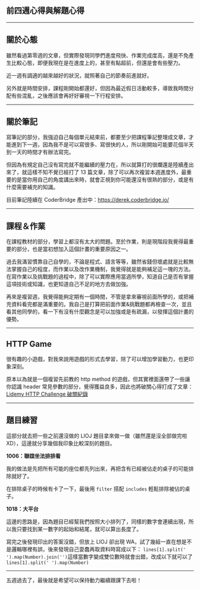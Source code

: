  ## 前四週心得與解題心得

___
## 關於心態

雖然看過第零週的文章，但實際發現同學們進度飛快、作業完成度高，還是不免產生比較心態，即便我現在是在進度上的，甚至有點超前，但還是會有些壓力。

近一週有調適的越來越好的狀況，就照著自己的節奏前進就好。

另外就是時間安排，課程剛開始都還好，但因為最近假日活動較多，導致我時間分配有些混亂，之後應該會再好好審視一下行程安排。

___
## 關於筆記

寫筆記的部分，我強迫自己每個單元結束前，都要至少把課程筆記整理成文章，才能進到下一週，因為我不是可以寫很多、寫很快的人，所以剛開始可能要花個半天到一天的時間才有辦法寫完。

但因為有規定自己沒有寫完就不能繼續的壓力在，所以就算打的很爛還是陸續產出來了，就這樣不知不覺已經打了 13 篇文章，除了可以再次複習本週進度外，最重要的是當你用自己的角度講出來時，就會正視到你可能還沒有很熟的部分，或是有什麼需要補充的知識。

目前筆記陸續在 CoderBridge 產出中：https://derek.coderbridge.io/

___
## 課程＆作業

在課程教材的部分，學習上都沒有太大的問題。至於作業，則是現階段我覺得最重要的部分，也是當初想加入這個計畫的重要原因之一。

過去我滿習慣靠自己自學的，不論是程式、語言等等，雖然省錢但壞處就是比較無法掌握自己的程度，而作業以及改作業機制，我覺得就是能夠補足這一塊的方法。在寫作業以及挑戰題的過程中，除了可以實際應用當週所學，知道自己是否有掌握這項技術或知識，也更知道自己不足的地方去做加強。

再來是複習週，我覺得能夠定期有一個時間，不管是拿來審視前面所學的，或把補充資料看完都是滿重要的。我自己是打算把前面作業&挑戰題都再檢查一次，並且看其他同學的，看一下有沒有什麼觀念是可以加強或是有疏漏，以發揮這個計畫的優勢。
___
## HTTP Game

很有趣的小遊戲，對我來說用遊戲的形式去學習，除了可以增加學習動力，也更印象深刻。

原本以為就是一個複習先前教的 http method 的遊戲，但其實裡面還帶了一些讓你認識 header 常見參數的部分，覺得獲益良多，因此也將破關心得打成了文章：[Lidemy HTTP Challenge 破關紀錄
](https://derek.coderbridge.io/2020/07/09/lidemy-HTTP-Challenge/)
___
## 題目練習

這部分就去把一些之前還沒做的 LIOJ 題目拿來做一做（雖然還是沒全部做完啦XD），這邊就分享幾個我印象比較深刻的題目。

**1006：聯誼坐法排排看**

我的做法是先把所有可能的座位都先列出來，再把含有已經被佔走的桌子的可能排除就好了。

在排除桌子的時候有卡了一下，最後用 `filter` 搭配 `includes` 輕鬆排除被佔的桌子。

**1018：大平台**

這邊的思路是，因為題目已經幫我們按照大小排列了，同樣的數字會連續出現，所以我只要找到某一數字的起始和結尾，就可以算出長度了。

寫完之後發現印出的答案沒錯，但放上 LIOJ 卻出現 WA，試了幾組一直在想是不是邏輯哪裡有誤，後來發現自己耍蠢再取資料時寫成以下：
`lines[1].split(' ').map(Number).join('')`這樣當數字變成雙位數時就會出錯，改成以下就可以了`lines[1].split(' ').map(Number)`

___

五週過去了，最後就是希望可以保持動力繼續跟課下去啦！

